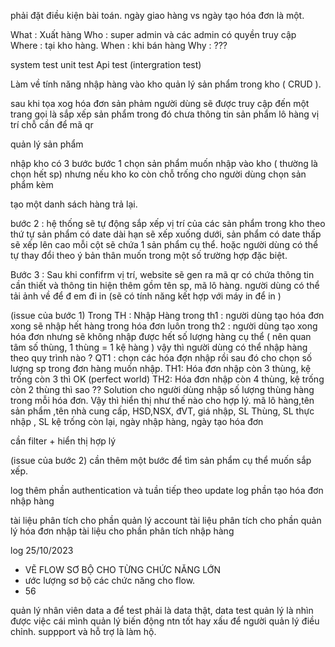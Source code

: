 phải đặt điều kiện bài toán.
ngày giao hàng vs ngày tạo hóa đơn là một.

What : Xuất hàng
Who : super admin và các admin có quyền truy cập
Where : tại kho hàng.
When : khi bán hàng
Why :  ???


system test
unit test
Api test (intergration test)


Làm về tính năng nhập hàng vào kho 
quản lý sản phẩm trong kho ( CRUD ).

sau khi tọa xog hóa đơn sản phảm
người dùng sẽ được truy cập đến một trang 
gọi là sắp xếp sản phẩm 
trong đó chưa thông tin sản phẩm
lô hàng
vị trí chỗ cần để 
mã qr

quản lý sản phẩm

nhập kho có 3 bước
bước 1 chọn sản phẩm muốn nhập vào kho ( thường là chọn hết sp) nhưng nếu kho ko còn chỗ trống cho người dùng chọn sản phẩm kèm

tạo một danh sách hàng trả lại.

bước 2 : hệ thống sẽ tự động sắp xếp vị trí của các sản phẩm trong kho theo thứ tự 
sản phẩm có date dài hạn sẽ xếp xuống dưới, sản phẩm có date thấp sẽ xếp lên cao 
mỗi cột sẽ chứa 1 sản phẩm cụ thể.
hoặc người dùng có thể tự thay đổi theo ý bản thân muốn trong một số trường hợp đặc biệt.

Bước 3 : Sau khi confifrm vị trí, website sẽ gen ra mã qr có chứa thông tin cần thiết và thông tin hiện thêm
gồm tên sp, mã lô hàng. người dùng có thể tải ảnh về để đ em đi in (sẽ có tính năng kết hợp với máy in để in ) 

(issue của bước 1)
Trong TH : Nhập Hàng
trong th1 : người dùng tạo hóa đơn xong sẽ nhập hết hàng trong hóa đơn luôn 
trong th2 : người dùng tạo xong hóa đơn nhưng sẽ không nhập được hết số lượng hàng cụ thể ( nên quan tâm số thùng, 1 thùng = 1 kệ hàng ) 
vậy thì người dùng có thể nhập hàng theo quy trình nào ? 
QT1 : chọn các hóa đợn nhập rồi sau đó cho chọn số lượng sp trong đơn hàng muốn nhập. 
TH1: Hóa đơn nhập  còn 3 thùng, kệ trống còn 3 thì OK (perfect world)
TH2: Hóa đơn nhập  còn 4 thùng, kệ trống còn 2 thùng thì sao ?? 
Solution cho người dùng nhập số lượng thùng hàng trong mỗi hóa đơn.
Vậy thì hiển thị như thế nào cho hợp lý.
mã lô hàng,tên sản phẩm ,tên nhà cung cấp, HSD,NSX, đVT, giá nhập, SL Thùng, SL thực nhập , SL kệ trống còn lại, ngày nhập hàng, ngày tạo hóa đơn 

cần filter + hiển thị hợp lý 


(issue của bước 2)
cần thêm một bước để tìm sản phẩm cụ thể muốn sắp xếp.


log thêm phần authentication và tuần tiếp theo
update log phần tạo hóa đơn nhập hàng

tài liệu phân tích cho phần quản lý account
tài liệu phân tích cho phần quản lý hóa đơn nhập
tài liệu cho phần phân tích nhập hàng

log 25/10/2023


- VẼ FLOW SƠ BỘ CHO TỪNG CHỨC NĂNG LỚN 
- ước lượng sơ bộ các chức năng cho flow.
- 56


quản lý nhân viên data a để test phải là data thật, data test 
quản lý là nhìn được việc cái mình quản lý biến động ntn tốt hay xấu để người quản lý điều chỉnh.
suppport và hỗ trợ là làm hộ.


